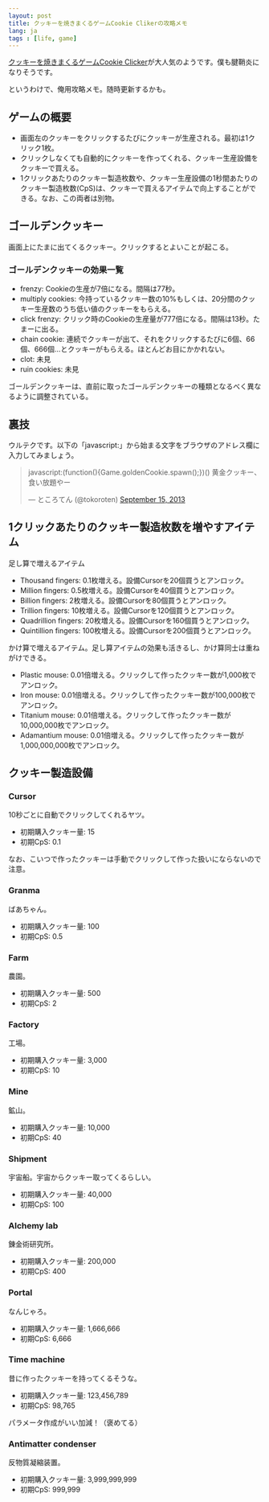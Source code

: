 ```yaml
---
layout: post
title: クッキーを焼きまくるゲームCookie Clikerの攻略メモ
lang: ja
tags : [life, game]
---
```

[クッキーを焼きまくるゲームCookie Clicker](http://orteil.dashnet.org/cookieclicker/)が大人気のようです。僕も腱鞘炎になりそうです。

というわけで、俺用攻略メモ。随時更新するかも。

## ゲームの概要

- 画面左のクッキーをクリックするたびにクッキーが生産される。最初は1クリック1枚。
- クリックしなくても自動的にクッキーを作ってくれる、クッキー生産設備をクッキーで買える。
- 1クリックあたりのクッキー製造枚数や、クッキー生産設備の1秒間あたりのクッキー製造枚数(CpS)は、クッキーで買えるアイテムで向上することができる。なお、この両者は別物。

## ゴールデンクッキー

画面上にたまに出てくるクッキー。クリックするとよいことが起こる。

### ゴールデンクッキーの効果一覧

- frenzy: Cookieの生産が7倍になる。間隔は77秒。
- multiply cookies: 今持っているクッキー数の10%もしくは、20分間のクッキー生産数のうち低い値のクッキーをもらえる。
- click frenzy: クリック時のCookieの生産量が777倍になる。間隔は13秒。たまーに出る。
- chain cookie: 連続でクッキーが出て、それをクリックするたびに6個、66個、666個…とクッキーがもらえる。ほとんどお目にかかれない。
- clot: 未見
- ruin cookies: 未見

ゴールデンクッキーは、直前に取ったゴールデンクッキーの種類となるべく異なるように調整されている。

## 裏技

ウルテクです。以下の「javascript:」から始まる文字をブラウザのアドレス欄に入力してみましょう。

<blockquote class="twitter-tweet"><p>javascript:(function(){Game.goldenCookie.spawn();})()&#10;黄金クッキー、食い放題やー</p>&mdash; ところてん (@tokoroten) <a href="https://twitter.com/tokoroten/statuses/379283461493637120">September 15, 2013</a></blockquote>
<script async src="//platform.twitter.com/widgets.js" charset="utf-8"></script>

## 1クリックあたりのクッキー製造枚数を増やすアイテム

足し算で増えるアイテム

- Thousand fingers: 0.1枚増える。設備Cursorを20個買うとアンロック。
- Million fingers: 0.5枚増える。設備Cursorを40個買うとアンロック。
- Billion fingers: 2枚増える。設備Cursorを80個買うとアンロック。
- Trillion fingers: 10枚増える。設備Cursorを120個買うとアンロック。
- Quadrillion fingers: 20枚増える。設備Cursorを160個買うとアンロック。
- Quintillion fingers: 100枚増える。設備Cursorを200個買うとアンロック。

かけ算で増えるアイテム。足し算アイテムの効果も活きるし、かけ算同士は重ねがけできる。

- Plastic mouse: 0.01倍増える。クリックして作ったクッキー数が1,000枚でアンロック。
- Iron mouse: 0.01倍増える。クリックして作ったクッキー数が100,000枚でアンロック。
- Titanium mouse: 0.01倍増える。クリックして作ったクッキー数が10,000,000枚でアンロック。
- Adamantium mouse: 0.01倍増える。クリックして作ったクッキー数が1,000,000,000枚でアンロック。

## クッキー製造設備

### Cursor

10秒ごとに自動でクリックしてくれるヤツ。

- 初期購入クッキー量: 15
- 初期CpS: 0.1

なお、こいつで作ったクッキーは手動でクリックして作った扱いにならないので注意。

### Granma

ばあちゃん。

- 初期購入クッキー量: 100
- 初期CpS: 0.5

### Farm

農園。

- 初期購入クッキー量: 500
- 初期CpS: 2

### Factory

工場。

- 初期購入クッキー量: 3,000
- 初期CpS: 10

### Mine

鉱山。

- 初期購入クッキー量: 10,000
- 初期CpS: 40

### Shipment

宇宙船。宇宙からクッキー取ってくるらしい。

- 初期購入クッキー量: 40,000
- 初期CpS: 100

### Alchemy lab

錬金術研究所。

- 初期購入クッキー量: 200,000
- 初期CpS: 400

### Portal

なんじゃろ。

- 初期購入クッキー量: 1,666,666
- 初期CpS: 6,666

### Time machine

昔に作ったクッキーを持ってくるそうな。

- 初期購入クッキー量: 123,456,789
- 初期CpS: 98,765

パラメータ作成がいい加減！（褒めてる）

### Antimatter condenser

反物質凝縮装置。

- 初期購入クッキー量: 3,999,999,999
- 初期CpS: 999,999

